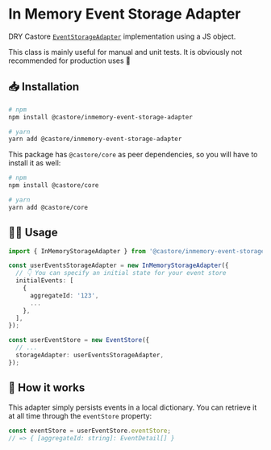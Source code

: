# In Memory Event Storage Adapter

DRY Castore [`EventStorageAdapter`](https://github.com/castore-dev/castore/#--eventstorageadapter) implementation using a JS object.

This class is mainly useful for manual and unit tests. It is obviously not recommended for production uses 🙂

## 📥 Installation

```bash
# npm
npm install @castore/inmemory-event-storage-adapter

# yarn
yarn add @castore/inmemory-event-storage-adapter
```

This package has `@castore/core` as peer dependencies, so you will have to install it as well:

```bash
# npm
npm install @castore/core

# yarn
yarn add @castore/core
```

## 👩‍💻 Usage

```ts
import { InMemoryStorageAdapter } from '@castore/inmemory-event-storage-adapter';

const userEventsStorageAdapter = new InMemoryStorageAdapter({
  // 👇 You can specify an initial state for your event store
  initialEvents: [
    {
      aggregateId: '123',
      ...
    },
  ],
});

const userEventStore = new EventStore({
  // ...
  storageAdapter: userEventsStorageAdapter,
});
```

## 🤔 How it works

This adapter simply persists events in a local dictionary. You can retrieve it at all time through the `eventStore` property:

```ts
const eventStore = userEventStore.eventStore;
// => { [aggregateId: string]: EventDetail[] }
```
